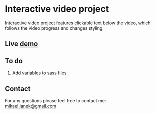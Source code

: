 # Interactive video project
Interactive video project features clickable text below the video, which follows the video progress and changes styling.<br>

## Live [demo](https://mikaeljan.github.io/Interactive-video-project/)

## To do
1. Add variables to sass files


## Contact
For any questions please feel free to contact me:<br />
<a href="mailto:mikael.janek@gmail.com">mikael.janek@gmail.com</a>